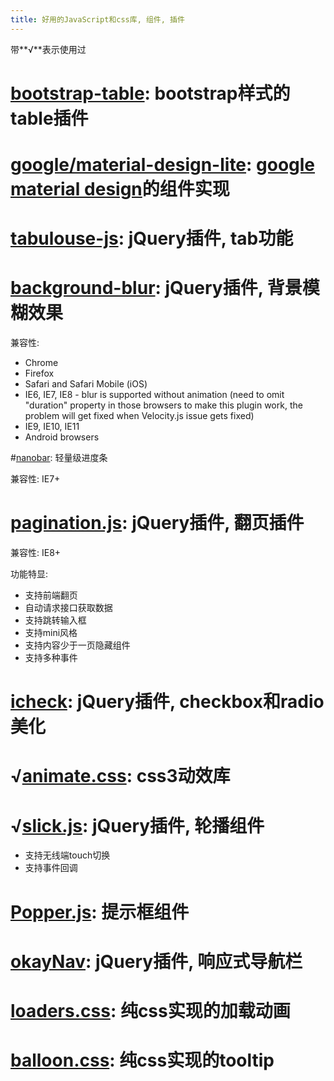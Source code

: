 ```yaml
---
title: 好用的JavaScript和css库, 组件, 插件
---
```


带**√**表示使用过

# [bootstrap-table][14]: bootstrap样式的table插件

[14]: http://bootstrap-table.wenzhixin.net.cn/documentation/
# [google/material-design-lite][12]: [google material design][13]的组件实现

[13]: http://www.google.com/design/spec/material-design/introduction.html
[12]: https://github.com/google/material-design-lite

# [tabulouse-js][11]: jQuery插件, tab功能

[11]: https://github.com/aarondo/tabulous.js

# [background-blur][10]: jQuery插件, 背景模糊效果

兼容性:

- Chrome
- Firefox
- Safari and Safari Mobile (iOS)
- IE6, IE7, IE8 - blur is supported without animation (need to omit "duration" property in those browsers to make this plugin work, the problem will get fixed when Velocity.js issue gets fixed)
- IE9, IE10, IE11
- Android browsers

[10]: https://github.com/msurguy/background-blur

#[nanobar][9]: 轻量级进度条

兼容性: IE7+

[9]: https://github.com/jacoborus/nanobar/

# [pagination.js][8]: jQuery插件, 翻页插件

兼容性: IE8+

功能特显:

- 支持前端翻页
- 自动请求接口获取数据
- 支持跳转输入框
- 支持mini风格
- 支持内容少于一页隐藏组件
- 支持多种事件

[8]: https://github.com/superRaytin/paginationjs

# [icheck][7]: jQuery插件, checkbox和radio美化

[7]: https://github.com/fronteed/iCheck/

# √[animate.css][6]: css3动效库

[6]: https://github.com/daneden/animate.css

# √[slick.js][5]: jQuery插件, 轮播组件

- 支持无线端touch切换
- 支持事件回调

[5]: https://github.com/kenwheeler/slick

# [Popper.js][4]: 提示框组件

[4]: https://github.com/FezVrasta/popper.js

# [okayNav][3]: jQuery插件, 响应式导航栏

[3]: https://github.com/VPenkov/okayNav

# [loaders.css][2]: 纯css实现的加载动画

[2]: https://github.com/ConnorAtherton/loaders.css


# [balloon.css][1]: 纯css实现的tooltip

[1]: https://github.com/kazzkiq/balloon.css
